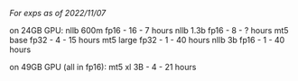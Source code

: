 *For exps as of 2022/11/07*

on 24GB GPU:
nllb 600m fp16 - 16 - 7 hours
nllb 1.3b fp16 - 8 - ? hours
mt5 base fp32 - 4 - 15 hours
mt5 large fp32 - 1 - 40 hours
nllb 3b fp16 - 1 - 40 hours

on 49GB GPU (all in fp16):
mt5 xl 3B - 4 - 21 hours

